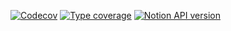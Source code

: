 [![Codecov](https://img.shields.io/codecov/c/github/mariosimao/notion-sdk)](https://app.codecov.io/gh/mariosimao/notion-sdk)
[![Type coverage](https://shepherd.dev/github/mariosimao/notion-sdk/coverage.svg)](https://shepherd.dev/github/mariosimao/notion-sdk)
[![Notion API version](https://img.shields.io/badge/API%20Version-2021--08--16-blue)](https://developers.notion.com/reference/versioning)